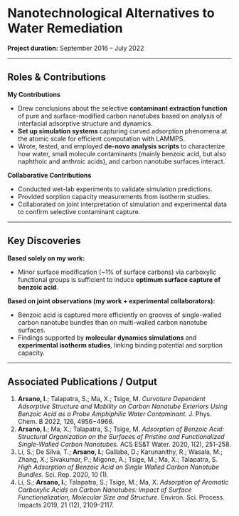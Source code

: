 # Nanotechnological Alternatives to Water Remediation

**Project duration:** September 2016 – July 2022  

---

## Roles & Contributions

**My Contributions**  
- Drew conclusions about the selective **contaminant extraction function** of pure and surface-modified carbon nanotubes based on analysis of interfacial adsorptive structure and dynamics.  
- **Set up simulation systems** capturing curved adsorption phenomena at the atomic scale for efficient computation with LAMMPS.  
- Wrote, tested, and employed **de-novo analysis scripts** to characterize how water, small molecule contaminants (mainly benzoic acid, but also naphthoic and anthroic acids), and carbon nanotube surfaces interact.

**Collaborative Contributions**  
- Conducted wet-lab experiments to validate simulation predictions.  
- Provided sorption capacity measurements from isotherm studies.  
- Collaborated on joint interpretation of simulation and experimental data to confirm selective contaminant capture.

---

## Key Discoveries

**Based solely on my work:**  
- Minor surface modification (~1% of surface carbons) via carboxylic functional groups is sufficient to induce **optimum surface capture of benzoic acid**.  

**Based on joint observations (my work + experimental collaborators):**  
- Benzoic acid is captured more efficiently on grooves of single-walled carbon nanotube bundles than on multi-walled carbon nanotube surfaces.  
- Findings supported by **molecular dynamics simulations** and **experimental isotherm studies**, linking binding potential and sorption capacity.

---

## Associated Publications / Output
1. **Arsano, I.**; Talapatra, S.; Ma, X.; Tsige, M. *Curvature Dependent Adsorptive Structure and Mobility on Carbon Nanotube Exteriors Using Benzoic Acid as a Probe Amphiphilic Water Contaminant.* J. Phys. Chem. B 2022, 126, 4956−4966.  
2. **Arsano, I.**; Ma, X.; Talapatra, S.; Tsige, M. *Adsorption of Benzoic Acid: Structural Organization on the Surfaces of Pristine and Functionalized Single-Walled Carbon Nanotubes.* ACS ES&T Water. 2020, 1(2), 251-258.  
3. Li, S.; De Silva, T.; **Arsano, I.**; Gallaba, D.; Karunanithy, R.; Wasala, M.; Zhang, X.; Sivakumar, P.; Migone, A.; Tsige, M.; Ma, X.; Talapatra, S. *High Adsorption of Benzoic Acid on Single Walled Carbon Nanotube Bundles.* Sci. Rep. 2020, 10 (1).  
4. Li, S.; **Arsano, I.**; Talapatra, S.; Tsige, M.; Ma, X. *Adsorption of Aromatic Carboxylic Acids on Carbon Nanotubes: Impact of Surface Functionalization, Molecular Size and Structure.* Environ. Sci. Process. Impacts 2019, 21 (12), 2109–2117.


